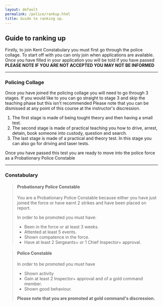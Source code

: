 ```yaml
---
layout: default
permalink: /police/rankup.html
title: Guide to ranking up.
---
```


## **Guide to ranking up**

Firstly, to join Kent Constabulary you must first go through the police collage.
To start off with you can only join when applications are available.
Once you have filled in your application you will be told if you have passed **PLEASE NOTE IF YOU ARE NOT ACCEPTED YOU MAY NOT BE INFORMED**

---
### Policing Collage

Once you have joined the policing collage you will need to go through 3 stages.
If you would like to you can go straight to stage 3 and skip the teaching phase but this isn't recommended
Please note that you can be dismissed at any point of this course at the instructor's discression.

1.  The first stage is made of being tought theory and then having a small test.
1.  The second stage is made of practical teaching you how to drive, arrest, detain, book someone into custody, question and search.
1.  The last stage is made of a practical and theory test. In this stage you can also go for driving and taser tests.

Once you have passed this test you are ready to move into the police force as a Probationary Police Constable

---
### Constabulary

>#### Probationary Police Constable
> You are a Probationary Police Constable because either you have just joined the force or have earnt 2 strikes and have been placed on report.
>
> In order to be promoted you must have:
>* Been in the force or at least 3 weeks.
>* Attented at least 5 events.
>* Shown compatence in the force.
>* Have at least 2 Sergeants+ or 1 Chief Inspector+ approval.

>#### Police Constable
>
>In order to be promoted you must have
>* Shown activity
>* Gain at least 2 Inspector+ approval and of a gold command member.
>* Shown good behaviour. 
>
>**Please note that you are promoted at gold command's discression.**

